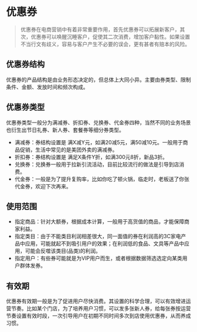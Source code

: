 # 优惠券

> 优惠券在电商营销中有着非常重要作用，首先优惠券可以拓展新客户，其次，优惠券可以唤醒沉睡客户，促使其二次消费，增加客户黏性。如果设置不当行文有歧义，容易与客户产生不必要的误会，更有甚者有赔本的风险。

## 优惠券结构
优惠券的产品结构是由业务形态决定的，但总体上大同小异。主要由券类型、限制条件、金额、发放时间和频次构成。

## 优惠券类型
优惠券类型一般分为满减券、折扣券、兑换券、代金券四种，当然不同的业务场景也衍生出节日礼券、新人券、套餐券等细分券类型。

* 满减券：券结构设置是 满X减Y元，如满20减5元，满50减10元。一般用于商品促销，生活中常见的是美团外卖的满减券。
* 折扣券：券结构设置是 满足X条件Y折，如满300元8折，新品3折。
* 兑换券：兑换券一般用于拉新引流活动，目前比较流行的做法是引导到店消费。
* 代金券：一般是为了提升复购率，比如你吃了顿火锅，临走时，老板送了你张代金券，欢迎下次再来。

## 使用范围

* 指定商品：针对大额券，根据成本计算，一般用于高货值的商品，才能保障商家利益。
* 指定类目：由于不能类目利润相差很大，同一面值的券在利润高的3C家电产品中应用，可能就起不到吸引用户的效果；在利润低的食品、文具等产品中应用，可能会反噬该类目(品类)的利润。
* 指定用户：有些券可能就是为VIP用户而生，或者根据数据筛选选定向某类用户群体发券。

## 有效期
优惠券有效期一般是为了促进用户尽快消费。其设置的科学合理，可以有效增进运营节奏。比如某个门店，为了培养用户习惯，可以发多张新人券，给每张券按运营节奏设置有效时段，一次引导用户在初期不同时间多次到店使用优惠券，从而养成习惯。